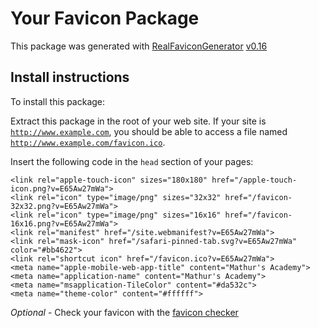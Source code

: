 # Your Favicon Package

This package was generated with [RealFaviconGenerator](https://realfavicongenerator.net/) [v0.16](https://realfavicongenerator.net/change_log#v0.16)

## Install instructions

To install this package:

Extract this package in the root of your web site. If your site is <code>http://www.example.com</code>, you should be able to access a file named <code>http://www.example.com/favicon.ico</code>.

Insert the following code in the `head` section of your pages:

    <link rel="apple-touch-icon" sizes="180x180" href="/apple-touch-icon.png?v=E65Aw27mWa">
    <link rel="icon" type="image/png" sizes="32x32" href="/favicon-32x32.png?v=E65Aw27mWa">
    <link rel="icon" type="image/png" sizes="16x16" href="/favicon-16x16.png?v=E65Aw27mWa">
    <link rel="manifest" href="/site.webmanifest?v=E65Aw27mWa">
    <link rel="mask-icon" href="/safari-pinned-tab.svg?v=E65Aw27mWa" color="#bb4622">
    <link rel="shortcut icon" href="/favicon.ico?v=E65Aw27mWa">
    <meta name="apple-mobile-web-app-title" content="Mathur's Academy">
    <meta name="application-name" content="Mathur's Academy">
    <meta name="msapplication-TileColor" content="#da532c">
    <meta name="theme-color" content="#ffffff">

*Optional* - Check your favicon with the [favicon checker](https://realfavicongenerator.net/favicon_checker)